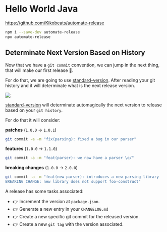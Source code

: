 # Hello World Java

https://github.com/Kikobeats/automate-release

```bash
npm i --save-dev automate-release
npx automate-release
```

## Determinate Next Version Based on History

Now that we have a `git commit` convention, we can jump in the next thing, that will make our first release 🎉.

For do that, we are going to use [standard-version](https://github.com/conventional-changelog/standard-version). After reading your git history and it will determinate what is the next release version.

![](https://i.imgur.com/nmfLfkC.png)

[standard-version](https://github.com/conventional-changelog/standard-version) will determinate automagically the next version to release based on your `git history`.

For do that it will consider:

**patches** (`1.0.0` → `1.0.1`)

```bash
git commit -a -m "fix(parsing): fixed a bug in our parser"
```

**features** (`1.0.0` → `1.1.0`)

```bash
git commit -a -m "feat(parser): we now have a parser \o/"
```

**breaking changes** (`1.0.0` → `2.0.0`)

```bash
git commit -a -m "feat(new-parser): introduces a new parsing library
BREAKING CHANGE: new library does not support foo-construct"
```

A release has some tasks associated:

- 👉 Increment the version at `package.json`.
- 👉 Generate a new entry in your `CHANGELOG.md`
- 👉 Create a new specific git commit for the released version.
- 👉 Create a new `git tag` with the version associated.